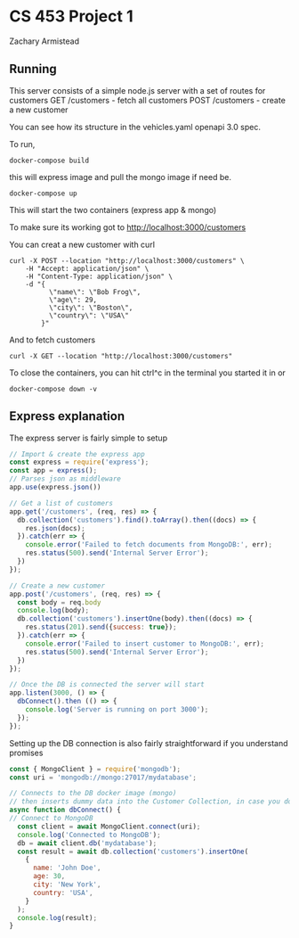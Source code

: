 # CS 453 Project 1
Zachary Armistead

## Running
This server consists of a simple node.js server with a set of routes for customers
GET /customers - fetch all customers
POST /customers - create a new customer

You can see how its structure in the vehicles.yaml openapi 3.0 spec. 

To run, 
```shell
docker-compose build 
```
this will express image and pull the mongo image if need be. 
```shell
docker-compose up
```
This will start the two containers (express app & mongo)

To make sure its working got to [http://localhost:3000/customers](http://localhost:3000/customers)

You can creat a new customer with curl 
```shell
curl -X POST --location "http://localhost:3000/customers" \
    -H "Accept: application/json" \
    -H "Content-Type: application/json" \
    -d "{
          \"name\": \"Bob Frog\",
          \"age\": 29,
          \"city\": \"Boston\",
          \"country\": \"USA\"
        }"
```

And to fetch customers
```shell
curl -X GET --location "http://localhost:3000/customers"
```

To close the containers, you can hit ctrl^c in the terminal you started it in or 
```shell
docker-compose down -v 
```
## Express explanation

The express server is fairly simple to setup
```javascript
// Import & create the express app
const express = require('express');
const app = express();
// Parses json as middleware 
app.use(express.json())

// Get a list of customers
app.get('/customers', (req, res) => {
  db.collection('customers').find().toArray().then((docs) => {
    res.json(docs);
  }).catch(err => {
    console.error('Failed to fetch documents from MongoDB:', err);
    res.status(500).send('Internal Server Error');
  })
});

// Create a new customer
app.post('/customers', (req, res) => {
  const body = req.body
  console.log(body);
  db.collection('customers').insertOne(body).then((docs) => {
    res.status(201).send({success: true});
  }).catch(err => {
    console.error('Failed to insert customer to MongoDB:', err);
    res.status(500).send('Internal Server Error');
  })
});

// Once the DB is connected the server will start
app.listen(3000, () => {
  dbConnect().then (() => {
    console.log('Server is running on port 3000');
  });
});
```

Setting up the DB connection is also fairly straightforward if you understand promises
```javascript
const { MongoClient } = require('mongodb');
const uri = 'mongodb://mongo:27017/mydatabase';

// Connects to the DB docker image (mongo)
// then inserts dummy data into the Customer Collection, in case you don't have one.
async function dbConnect() {
// Connect to MongoDB
  const client = await MongoClient.connect(uri);
  console.log('Connected to MongoDB');
  db = await client.db('mydatabase');
  const result = await db.collection('customers').insertOne(
    {
      name: 'John Doe',
      age: 30,
      city: 'New York',
      country: 'USA',
    }
  );
  console.log(result);
}
```

